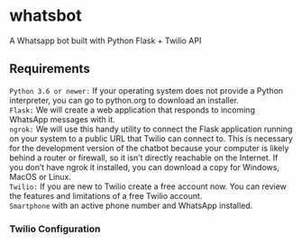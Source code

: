 # whatsbot
A Whatsapp bot built with Python Flask + Twilio API 

## Requirements

  `Python 3.6 or newer:` If your operating system does not provide a Python interpreter, you can go to python.org to download an installer.<br/>
  `Flask:` We will create a web application that responds to incoming WhatsApp messages with it.<br/>
  `ngrok:` We will use this handy utility to connect the Flask application running on your system to a public URL that Twilio can connect to. This is necessary for the development version of the chatbot because your computer is likely behind a router or firewall, so it isn’t directly reachable on the Internet. If you don’t have ngrok it installed, you can download a copy for Windows, MacOS or Linux.<br/>
  `Twilio:` If you are new to Twilio create a free account now. You can review the features and limitations of a free Twilio account.<br/>
  `Smartphone` with an active phone number and WhatsApp installed.<br/>

### Twilio Configuration


